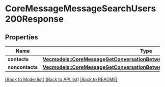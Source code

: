 # CoreMessageMessageSearchUsers200Response

## Properties

Name | Type | Description | Notes
------------ | ------------- | ------------- | -------------
**contacts** | [**Vec<models::CoreMessageGetConversationBetweenUsers200ResponseMembersInner>**](core_message_get_conversation_between_users_200_response_members_inner.md) |  | 
**noncontacts** | [**Vec<models::CoreMessageGetConversationBetweenUsers200ResponseMembersInner>**](core_message_get_conversation_between_users_200_response_members_inner.md) |  | 

[[Back to Model list]](../README.md#documentation-for-models) [[Back to API list]](../README.md#documentation-for-api-endpoints) [[Back to README]](../README.md)


